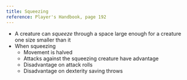 ```yaml
---
title: Squeezing
reference: Player's Handbook, page 192
---
```


- A creature can _squeeze_ through a space large enough for a creature one size smaller than it
- When squeezing
  - Movement is halved
  - Attacks against the squeezing creature have advantage
  - Disadvantage on attack rolls
  - Disadvantage on dexterity saving throws
